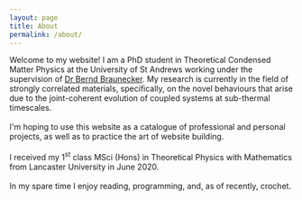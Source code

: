```yaml
---
layout: page
title: About
permalink: /about/
---
```


Welcome to my website! I am a PhD student in Theoretical Condensed Matter Physics at the University of St Andrews working under the 
supervision of [Dr Bernd Braunecker](https://www.st-andrews.ac.uk/~bhb/). My research is currently in the field of strongly correlated materials, specifically, on the novel behaviours that arise due to the joint-coherent evolution of coupled systems at sub-thermal timescales.
<br>
<br>
I'm hoping to use this website as a catalogue of professional and personal projects, as well as to practice the art of website building.
<br>
<br>
I received my 1<sup>st</sup> class MSci (Hons) in Theoretical Physics with Mathematics from Lancaster University in June 2020.
<br>
<br>
In my spare time I enjoy reading, programming, and, as of recently, crochet.
